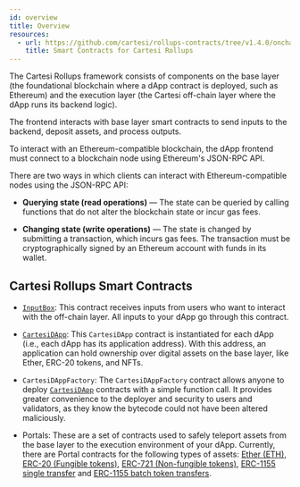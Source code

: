 ```yaml
---
id: overview
title: Overview
resources:
  - url: https://github.com/cartesi/rollups-contracts/tree/v1.4.0/onchain/rollups/contracts
    title: Smart Contracts for Cartesi Rollups
---
```


The Cartesi Rollups framework consists of components on the base layer (the foundational blockchain where a dApp contract is deployed, such as Ethereum) and the execution layer (the Cartesi off-chain layer where the dApp runs its backend logic).

The frontend interacts with base layer smart contracts to send inputs to the backend, deposit assets, and process outputs.

To interact with an Ethereum-compatible blockchain, the dApp frontend must connect to a blockchain node using Ethereum's JSON-RPC API. 

There are two ways in which clients can interact with Ethereum-compatible nodes using the JSON-RPC API:

- **Querying state (read operations)** — The state can be queried by calling functions that do not alter the blockchain state or incur gas fees.

- **Changing state (write operations)** — The state is changed by submitting a transaction, which incurs gas fees. The transaction must be cryptographically signed by an Ethereum account with funds in its wallet.

## Cartesi Rollups Smart Contracts

- [`InputBox`](../base-layer-contracts/input-box.md): This contract receives inputs from users who want to interact with the off-chain layer. All inputs to your dApp go through this contract. 

- [`CartesiDApp`](../base-layer-contracts/application.md): This `CartesiDApp` contract is instantiated for each dApp (i.e., each dApp has its application address). With this address, an application can hold ownership over digital assets on the base layer, like Ether, ERC-20 tokens, and NFTs.

- `CartesiDAppFactory`: The `CartesiDAppFactory` contract allows anyone to deploy [`CartesiDApp`](../base-layer-contracts/application.md) contracts with a simple function call. It provides greater convenience to the deployer and security to users and validators, as they know the bytecode could not have been altered maliciously.

- Portals: These are a set of contracts used to safely teleport assets from the base layer to the execution environment of your dApp. Currently, there are Portal contracts for the following types of assets: [Ether (ETH)](../base-layer-contracts/portals/EtherPortal.md), [ERC-20 (Fungible tokens)](../base-layer-contracts/portals/ERC20Portal.md), [ERC-721 (Non-fungible tokens)](../base-layer-contracts/portals/ERC721Portal.md), [ERC-1155 single transfer](../base-layer-contracts/portals/ERC1155SinglePortal.md) and [ERC-1155 batch token transfers](../base-layer-contracts/portals/ERC1155BatchPortal.md).


